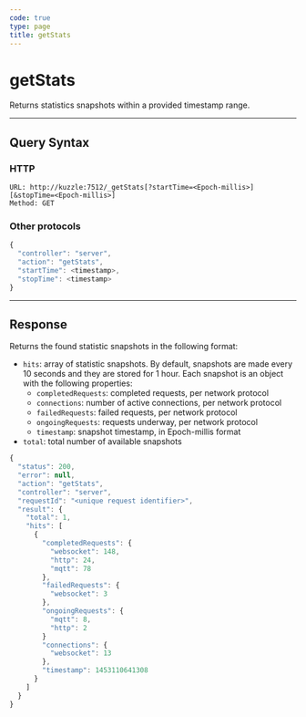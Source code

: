 ```yaml
---
code: true
type: page
title: getStats
---
```


# getStats



Returns statistics snapshots within a provided timestamp range.

---

## Query Syntax

### HTTP

```http
URL: http://kuzzle:7512/_getStats[?startTime=<Epoch-millis>][&stopTime=<Epoch-millis>]
Method: GET
```

### Other protocols

```js
{
  "controller": "server",
  "action": "getStats",
  "startTime": <timestamp>,
  "stopTime": <timestamp>
}
```

---

## Response

Returns the found statistic snapshots in the following format:

- `hits`: array of statistic snapshots. By default, snapshots are made every 10 seconds and they are stored for 1 hour. Each snapshot is an object with the following properties:
  - `completedRequests`: completed requests, per network protocol
  - `connections`: number of active connections, per network protocol
  - `failedRequests`: failed requests, per network protocol
  - `ongoingRequests`: requests underway, per network protocol
  - `timestamp`: snapshot timestamp, in Epoch-millis format
- `total`: total number of available snapshots

```javascript
{
  "status": 200,
  "error": null,
  "action": "getStats",
  "controller": "server",
  "requestId": "<unique request identifier>",
  "result": {
    "total": 1,
    "hits": [
      {
        "completedRequests": {
          "websocket": 148,
          "http": 24,
          "mqtt": 78
        },
        "failedRequests": {
          "websocket": 3
        },
        "ongoingRequests": {
          "mqtt": 8,
          "http": 2
        }
        "connections": {
          "websocket": 13
        },
        "timestamp": 1453110641308
      }
    ]
  }
}
```

